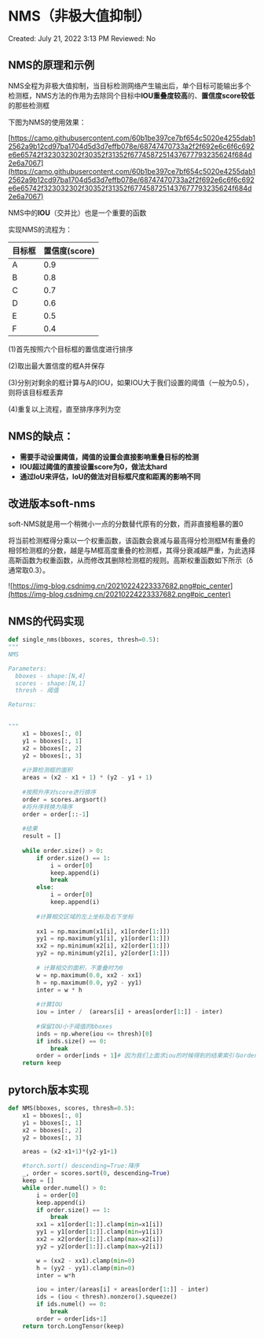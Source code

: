 # NMS（非极大值抑制）

Created: July 21, 2022 3:13 PM
Reviewed: No

## NMS的原理和示例

NMS全程为非极大值抑制，当目标检测网络产生输出后，单个目标可能输出多个检测框，NMS方法的作用为去除同个目标中**IOU重叠度较高**的、**置信度score较低**的那些检测框

下图为NMS的使用效果：

[https://camo.githubusercontent.com/60b1be397ce7bf654c5020e4255dab12562a9b12cd97ba1704d5d3d7effb078e/68747470733a2f2f692e6c6f6c692e6e65742f323032302f30352f31352f6774587251437677793235624f684d2e6a7067](https://camo.githubusercontent.com/60b1be397ce7bf654c5020e4255dab12562a9b12cd97ba1704d5d3d7effb078e/68747470733a2f2f692e6c6f6c692e6e65742f323032302f30352f31352f6774587251437677793235624f684d2e6a7067)

NMS中的**IOU**（交并比）也是一个重要的函数

实现NMS的流程为：

| 目标框 | 置信度(score) |
| --- | --- |
| A | 0.9 |
| B | 0.8 |
| C | 0.7 |
| D | 0.6 |
| E | 0.5 |
| F | 0.4 |

(1)首先按照六个目标框的置信度进行排序

(2)取出最大置信度的框A并保存

(3)分别对剩余的框计算与A的IOU，如果IOU大于我们设置的阈值（一般为0.5），则将该目标框丢弃

(4)重复以上流程，直至排序序列为空

## NMS的缺点：

- **需要手动设置阈值，阈值的设置会直接影响重叠目标的检测**
- **IOU超过阈值的直接设置score为0，做法太hard**
- **通过IoU来评估，IoU的做法对目标框尺度和距离的影响不同**

## 改进版本soft-nms

soft-NMS就是用一个稍微小一点的分数替代原有的分数，而非直接粗暴的置0

将当前检测框得分乘以一个权重函数，该函数会衰减与最高得分检测框M有重叠的相邻检测框的分数，越是与M框高度重叠的检测框，其得分衰减越严重，为此选择高斯函数为权重函数，从而修改其删除检测框的规则。高斯权重函数如下所示（δ通常取0.3）。

![https://img-blog.csdnimg.cn/20210224223337682.png#pic_center](https://img-blog.csdnimg.cn/20210224223337682.png#pic_center)

## NMS的代码实现

```python
def single_nms(bboxes, scores, thresh=0.5):
"""
NMS

Parameters:
  bboxes - shape:[N,4]
  scores - shape:[N,1]
  thresh - 阈值

Returns:
    

"""
    x1 = bboxes[:, 0]
    y1 = bboxes[:, 1]
    x2 = bboxes[:, 2]
    y2 = bboxes[:, 3]
    
    #计算检测框的面积
    areas = (x2 - x1 + 1) * (y2 - y1 + 1)
    
    #按照升序对score进行排序
    order = scores.argsort()
    #将升序转换为降序
    order = order[::-1]
    
    #结果
    result = []
    
    while order.size() > 0:
        if order.size() == 1:
            i = order[0]
            keep.append(i)
            break
        else:
            i = order[0]
            keep.append(i)
        
        #计算相交区域的左上坐标及右下坐标
            
        xx1 = np.maximum(x1[i], x1[order[1:]])
        yy1 = np.maximum(y1[i], y1[order[1:]])
        xx2 = np.minimum(x2[i], x2[order[1:]])
        yy2 = np.minimum(y2[i], y2[order[1:]])
        
        # 计算相交的面积，不重叠时为0
        w = np.maximum(0.0, xx2 - xx1)
        h = np.maximum(0.0, yy2 - yy1)
        inter = w * h
        
        #计算IOU
        iou = inter /  (arears[i] + areas[order[1:]] - inter)
        
        #保留IOU小于阈值的bboxes
        inds = np.where(iou <= thresh)[0]
        if inds.size() == 0:
            break
        order = order[inds + 1]# 因为我们上面求iou的时候得到的结果索引与order相比偏移了一位，因此这里要补回来
    return keep
```

## pytorch版本实现

```python
def NMS(bboxes, scores, thresh=0.5):
    x1 = bboxes[:, 0]
    y1 = bboxes[:, 1]
    x2 = bboxes[:, 2]
    y2 = bboxes[:, 3]

    areas = (x2-x1+1)*(y2-y1+1)

    #torch.sort() descending=True:降序
    _, order = scores.sort(0, descending=True)
    keep = []
    while order.numel() > 0:
        i = order[0]
        keep.append(i)
        if order.size() == 1:
            break
        xx1 = x1[order[1:]].clamp(min=x1[i])
        yy1 = y1[order[1:]].clamp(min=y1[i])
        xx2 = x2[order[1:]].clamp(max=x2[i])
        yy2 = y2[order[1:]].clamp(max=y2[i])

        w = (xx2 - xx1).clamp(min=0)
        h = (yy2 - yy1).clamp(min=0)
        inter = w*h

        iou = inter/(areas[i] + areas[order[1:]] - inter)
        ids = (iou < thresh).nonzero().squeeze()
        if ids.numel() == 0:
            break
        order = order[ids+1]
    return torch.LongTensor(keep)
```